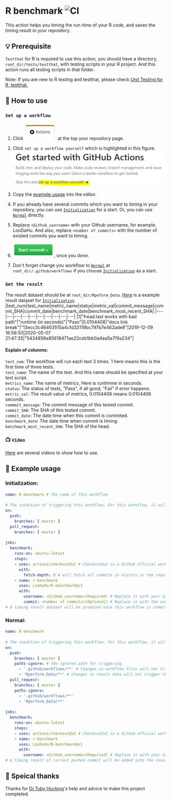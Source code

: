 # R benchmark ![CI](https://github.com/LooDaHu/R-benchmark/workflows/CI/badge.svg)

This action helps you timing the run-time of your R code, and saves the timing result in your repository. 

## :bulb: Prerequisite

`Testthat` for R is required to use this action, you should have a directory, `root_dir/tests/testthat`, with testing scripts in your R project. And this action runs all testing scripts in that folder.

Note: If you are new to R testing and testthat, please check [Unit Testing for R, testthat.](https://testthat.r-lib.org/)

## :wrench: How to use


### `Set up a workflow`

1. Click ![Action button](./readme_pics/action_button.JPG) at the top your repository page.

2. Click `set up a workflow yourself` which is highlighted in this figure.![set-up link](./readme_pics/set_up_link.JPG)  

3. Copy the [example usage](#pencil-example-usage) into the editor.

4. If you already have several commits which you want to timing in your repository, you can use [`Initialization`](#initialization) for a start. Or, you can use [`Normal`](#normal) directly.

5. Replace `<Github_username>` with your Github username, for example, LooDaHu. And also, replace `<number of commits>` with the number of existed commits you want to timing.

6. ![Commit_button](./readme_pics/commit_button.JPG), once you done.

7. Don't forget change you workflow to [`Normal`](#normal) at `root_dir/.github/workflows` if you choose [`Initialization`](#initialization) as a start.

### `Get the result`
The result dataset should be at `root_dir/Rpeform_Data`.
[Here](https://github.com/LooDaHu/PeakSegDisk/blob/master/Rperform_Data/PeakSegDisk_Result.csv) is a example result dataset for [`Initialization`](#initialization). 
|test_num|test_name|metric_name|status|metric_val|commit_message|commit_SHA|commit_date|benchmark_date|benchmark_most_recent_SHA|
|---|---|---|---|---|---|---|---|---|---|
|1|"fread.last works with bad path"|"runtime (in seconds)"|"Pass"|0.0104406|"docs link break"|"13ecc3c46463515a4cfd33119bc797b7e462ade8"|2019-12-09 16:58:50|2020-05-07 21:47:35|"5434856e85618471ae22ceb1bb0a4ea5a7f9a234"|

#### Explain of colunms:
`test_num`: The workflow will run each test 3 times. 1 here means this is the first time of three tests. <br>
`test_name`: The name of the test. And this name should be specified at your test script. <br>
`metrics_name`: The name of metrics, Here is runtimme in seconds. <br>
`status`: The status of tests, "Pass", if all good, "Fail" if error happens. <br>
`metric_val`: The result value of metrics, 0.0104406 means 0.0104406 seconds. <br>
`commmit_message`: The commit message of this tested commit. <br> 
`commit_SHA`: The SHA of this tested commit.<br>
`commit_date`: The date time when this commit is commited. <br>
`benchmark_date`: The date time when commit is timing. <br>
`benchmark_most_recent_SHA`: The SHA of the head. <br>

### :tv: `Video`
[Here](https://www.youtube.com/watch?v=4L5zIt7bPYY&list=PLJIfATvH6XAhcXBZjqKzgU54E-GWAV8lh) are several videos to show how to use.

## :pencil: Example usage
### Initialization:
```yaml
name: R-benchmark # The name of this workflow

# The condition of triggering this workflow. For this workflow, it will be triggered when push or pull request happens at master branch.
on:  
  push:
    branches: [ master ] 
  pull_request:
    branches: [ master ]

jobs:
  benchmark:
    runs-on: ubuntu-latest
    steps:
    - uses: actions/checkout@v2 # Checkout@v2 is a Github official workflow that can checkout your repo on VM.
      with:
        fetch-depth: 0 # will fetch all commits in history in the repo.
    - name: r-benchmark
      uses: LooDaHu/R-benchmark@v1
      with:
        username: <GitHub_username>(Required) # Replace it with your Github username.
        commit: <number of commits>(Optional) # Replace it with the number of existing commits from the head you want to timing.
# A timing result dataset will be produced once this workflow is committed.
```

### Normal:
```yaml
name: R-benchmark

# The condition of triggering this workflow. For this workflow, it will be triggered when push or pull request happens at master branch.
on:
  push:
    branches: [ master ]
    paths-ignore: # the ignored path for triggering.
      - '.github/workflows/**' # Changes in workflow files will not trigger this action
      - 'Rperform_Data/**' # Changes in result data will not trigger this action
  pull_request:
    branches: [ master ]
    paths-ignore: 
      - '.github/workflows/**'
      - 'Rperform_Data/**'

jobs:
  benchmark:
    runs-on: ubuntu-latest
    steps:
    - uses: actions/checkout@v2 # Checkout@v2 is a Github official workflow that can checkout your repo on VM.
    - name: r-benchmark
      uses: LooDaHu/R-benchmark@v1
      with:
        username: <GitHub_username>(Requried) # Replace it with your Github username.
# A timing result of current pushed commit will be added into the result dataset once changes happen at non-ignored directories.    
```

## :tada: Speical thanks
Thanks for [Dr.Toby Hocking](https://github.com/tdhock)'s help and advice to make this project completed.
